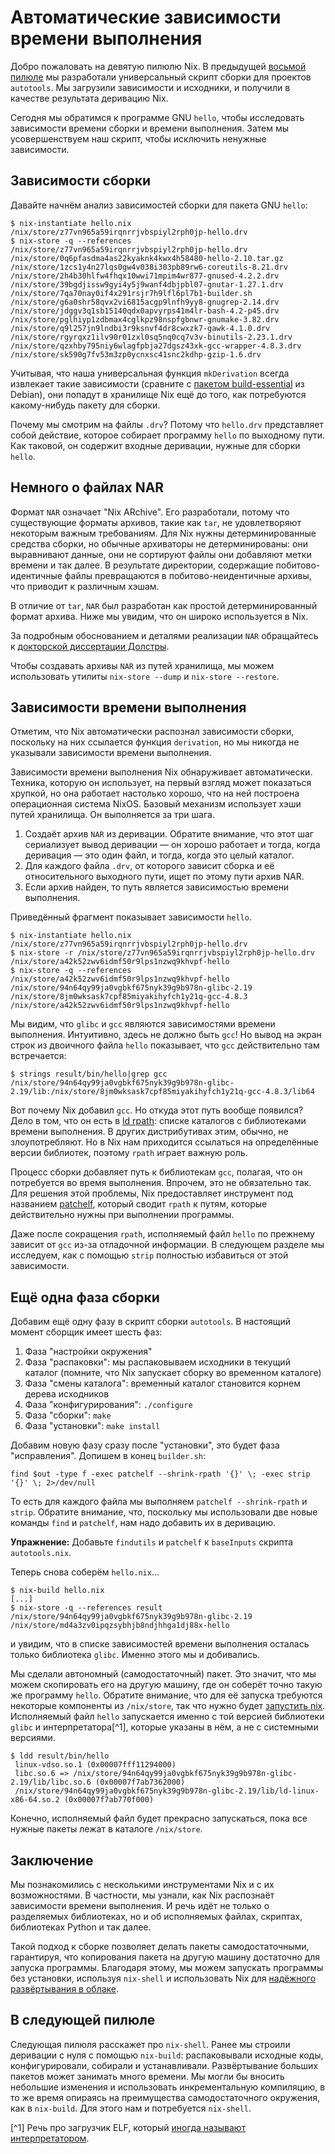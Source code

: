 # Автоматические зависимости времени выполнения

Добро пожаловать на девятую пилюлю Nix.
В предыдущей [восьмой пилюле](08-generic-builders.md) мы разработали универсальный скрипт сборки для проектов `autotools`.
Мы загрузили зависимости и исходники, и получили в качестве результата деривацию Nix.

Сегодня мы обратимся к программе GNU `hello`, чтобы исследовать зависимости времени сборки и времени выполнения. Затем мы усовершенствуем наш скрипт, чтобы исключить ненужные зависимости.

## Зависимости сборки

Давайте начнём анализ зависимостей сборки для пакета GNU `hello`:

```text
$ nix-instantiate hello.nix
/nix/store/z77vn965a59irqnrrjvbspiyl2rph0jp-hello.drv
$ nix-store -q --references /nix/store/z77vn965a59irqnrrjvbspiyl2rph0jp-hello.drv
/nix/store/0q6pfasdma4as22kyaknk4kwx4h58480-hello-2.10.tar.gz
/nix/store/1zcs1y4n27lqs0gw4v038i303pb89rw6-coreutils-8.21.drv
/nix/store/2h4b30hlfw4fhqx10wwi71mpim4wr877-gnused-4.2.2.drv
/nix/store/39bgdjissw9gyi4y5j9wanf4dbjpbl07-gnutar-1.27.1.drv
/nix/store/7qa70nay0if4x291rsjr7h9lfl6pl7b1-builder.sh
/nix/store/g6a0shr58qvx2vi6815acgp9lnfh9yy8-gnugrep-2.14.drv
/nix/store/jdggv3q1sb15140qdx0apvyrps41m4lr-bash-4.2-p45.drv
/nix/store/pglhiyp1zdbmax4cglkpz98nspfgbnwr-gnumake-3.82.drv
/nix/store/q9l257jn9lndbi3r9ksnvf4dr8cwxzk7-gawk-4.1.0.drv
/nix/store/rgyrqxz1ilv90r01zxl0sq5nq0cq7v3v-binutils-2.23.1.drv
/nix/store/qzxhby795niy6wlagfpbja27dgsz43xk-gcc-wrapper-4.8.3.drv
/nix/store/sk590g7fv53m3zp0ycnxsc41snc2kdhp-gzip-1.6.drv
```

Учитывая, что наша универсальная функция `mkDerivation` всегда извлекает такие зависимости (сравните с [пакетом build-essential](https://packages.debian.org/unstable/build-essential) из Debian), они попадут в хранилище Nix ещё до того, как потребуются какому-нибудь пакету для сборки.

Почему мы смотрим на файлы `.drv`?
Потому что `hello.drv` представляет собой действие, которое собирает программу `hello` по выходному пути.
Как таковой, он содержит входные деривации, нужные для сборки `hello`.

## Немного о файлах NAR

Формат `NAR` означает "Nix ARchive".
Его разработали, потому что существующие форматы архивов, такие как `tar`, не удовлетворяют некоторым важным требованиям.
Для Nix нужны детерминированные средства сборки, но обычные архиваторы не детерминированы: они выравнивают данные, они не сортируют файлы они добавляют метки времени и так далее.
В результате директории, содержащие побитово-идентичные файлы превращаются в побитово-неидентичные архивы, что приводит к различным хэшам.

В отличие от `tar`, `NAR` был разработан как простой детерминированный формат архива.
Ниже мы увидим, что он широко используется в Nix.

За подробным обоснованием и деталями реализации `NAR` обращайтесь к [докторской диссертации Долстры](http://nixos.org/~eelco/pubs/phd-thesis.pdf).

Чтобы создавать архивы `NAR` из путей хранилища, мы можем использовать утилиты `nix-store --dump` и `nix-store --restore`.

## Зависимости времени выполнения

Отметим, что Nix автоматически распознал зависимости сборки, поскольку на них ссылается функция `derivation`, но мы никогда не указывали зависимости времени выполнения.

Зависимости времени выполнения Nix обнаруживает автоматически.
Техника, которую он использует, на первый взгляд может показаться хрупкой, но она работает настолько хорошо, что на ней построена операционная система NixOS.
Базовый механизм использует хэши путей хранилища.
Он выполняется за три шага. 

1. Создаёт архив `NAR` из деривации.
   Обратите внимание, что этот шаг сериализует вывод деривации — он хорошо работает и тогда, когда деривация — это один файл, и тогда, когда это целый каталог.
2. Для каждого файла `.drv`, от которого зависит сборка и её относительного выходного пути, ищет по этому пути архив NAR.
3. Если архив найден, то путь является зависимостью времени выполнения.

Приведённый фрагмент показывает зависимости `hello`.

```text
$ nix-instantiate hello.nix
/nix/store/z77vn965a59irqnrrjvbspiyl2rph0jp-hello.drv
$ nix-store -r /nix/store/z77vn965a59irqnrrjvbspiyl2rph0jp-hello.drv
/nix/store/a42k52zwv6idmf50r9lps1nzwq9khvpf-hello
$ nix-store -q --references /nix/store/a42k52zwv6idmf50r9lps1nzwq9khvpf-hello
/nix/store/94n64qy99ja0vgbkf675nyk39g9b978n-glibc-2.19
/nix/store/8jm0wksask7cpf85miyakihyfch1y21q-gcc-4.8.3
/nix/store/a42k52zwv6idmf50r9lps1nzwq9khvpf-hello
```

Мы видим, что `glibc` и `gcc` являются зависимостями времени выполнения.
Интуитивно, здесь не должно быть `gcc`! Но вывод на экран строк из двоичного файла `hello` показывает, что `gcc` действительно там встречается:

```text
$ strings result/bin/hello|grep gcc
/nix/store/94n64qy99ja0vgbkf675nyk39g9b978n-glibc-2.19/lib:/nix/store/8jm0wksask7cpf85miyakihyfch1y21q-gcc-4.8.3/lib64
```

Вот почему Nix добавил `gcc`.
Но откуда этот путь вообще появился?
Дело в том, что он есть в [ld rpath](http://en.wikipedia.org/wiki/Rpath): списке каталогов с библиотеками времени выполнения.
В других дистрибутивах этим, обычно, не злоупотребляют.
Но в Nix нам приходится ссылаться на определённые версии библиотек, поэтому `rpath` играет важную роль.

Процесс сборки добавляет путь к библиотекам `gcc`, полагая, что он потребуется во время выполнения. Впрочем, это не обязательно так.
Для решения этой проблемы, Nix предоставляет инструмент под названием [patchelf](https://nixos.org/patchelf.html), который сводит `rpath` к путям, которые действительно нужны при выполнении программы.

Даже после сокращения `rpath`, исполняемый файл `hello` по прежнему зависит от `gcc` из-за отладочной информации.
В следующем разделе мы исследуем, как с помощью `strip` полностью избавиться от этой зависимости.

## Ещё одна фаза сборки

Добавим ещё одну фазу в скрипт сборки `autotools`.
В настоящий момент сборщик имеет шесть фаз:

1. Фаза "настройки окружения"
2. Фаза "распаковки": мы распаковываем исходники в текущий каталог (помните, что Nix запускает сборку во временном каталоге)
3. Фаза "смены каталога": временный каталог становится корнем дерева исходников
4. Фаза "конфигурирования": `./configure`
5. Фаза "сборки": `make`
6. Фаза "установки": `make install`

Добавим новую фазу сразу после "установки", это будет фаза "исправления".
Допишем в конец `builder.sh`:

```text
find $out -type f -exec patchelf --shrink-rpath '{}' \; -exec strip '{}' \; 2>/dev/null
```

То есть для каждого файла мы выполняем `patchelf --shrink-rpath` и `strip`.
Обратите внимание, что, поскольку мы использовали две новые команды `find` и `patchelf`, нам надо добавить их в деривацию.

**Упражнение:** Добавьте `findutils` и `patchelf` к `baseInputs` скрипта `autotools.nix`.

Теперь снова соберём `hello.nix`...

```text
$ nix-build hello.nix
[...]
$ nix-store -q --references result
/nix/store/94n64qy99ja0vgbkf675nyk39g9b978n-glibc-2.19
/nix/store/md4a3zv0ipqzsybhjb8ndjhhga1dj88x-hello
```

и увидим, что в списке зависимостей времени выполнения осталась только библиотека `glibc`.
Именно этого мы и добивались.

Мы сделали автономный (самодостаточный) пакет.
Это значит, что мы можем скопировать его на другую машину, где он соберёт точно такую же программу `hello`.
Обратите внимание, что для её запуска требуются некоторые компоненты из `/nix/store`, так что нужно будет [запустить nix](02-install-on-your-running-system.md).
Исполняемый файл `hello` запускается именно с той версией библиотеки `glibc` и интерпретатора[^1], которые указаны в нём, а не с системными версиями.

```text
$ ldd result/bin/hello
 linux-vdso.so.1 (0x00007fff11294000)
 libc.so.6 => /nix/store/94n64qy99ja0vgbkf675nyk39g9b978n-glibc-2.19/lib/libc.so.6 (0x00007f7ab7362000)
 /nix/store/94n64qy99ja0vgbkf675nyk39g9b978n-glibc-2.19/lib/ld-linux-x86-64.so.2 (0x00007f7ab770f000)
```

Конечно, исполняемый файл будет прекрасно запускаться, пока все нужные пакеты лежат в каталоге `/nix/store`.

## Заключение

Мы познакомились с несколькими инструментами Nix и с их возможностями.
В частности, мы узнали, как Nix распознаёт зависимости времени выполнения.
И речь идёт не только о разделяемых библиотеках, но и об исполняемых файлах, скриптах, библиотеках Python и так далее.

Такой подход к сборке позволяет делать пакеты самодостаточными, гарантируя, что копирования пакета на другую машину достаточно для запуска программы.
Благодаря этому, мы можем запускать программы без установки, используя `nix-shell` и использовать Nix для [надёжного развёртывания в облаке](https://nixos.org/manual/nix/stable/introduction.html).

## В следующей пилюле

Следующая пилюля расскажет про `nix-shell`.
Ранее мы строили деривации с нуля с помощью `nix-build`: распаковывали исходные коды, конфигурировали, собирали и устанавливали.
Развёртывание больших пакетов может занимать много времени.
Мы могли бы вносить небольшие изменения и использовать инкрементальную компиляцию, в то же время опираясь на преимущества  самодостаточного окружения, как в `nix-build`. Для этого нам и потребуется `nix-shell`.


[^1] Речь про загрузчик ELF, который [иногда называют интерпретатором](https://superuser.com/questions/541363/why-is-the-linux-elf-loader-called-sometimes-interpreter).